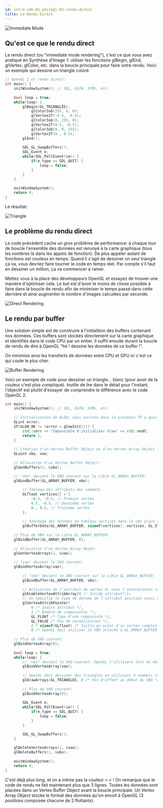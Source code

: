 ```yaml
---
id: intro-sdk-01-philogl-02-rendu-direct
title: Le Rendu Direct
---
```


![Immediate Mode](/openglnoel/img/claims-to-know-opengl-uses-immediate-mode.jpg)

## Qu'est ce que le rendu direct

Le rendu direct (ou "immediate mode rendering"), c'est ce que vous avez pratiqué en Synthèse d'Image 1: utiliser les fonctions glBegin, glEnd, glVertex, glColor, etc. dans la boucle principale pour faire votre rendu. Voici un exemple qui dessine un triangle coloré:

```cpp
// OpenGL 2 et rendu direct:
int main() {
    initWindowSystem(); // SDL, GLFW, SFML, etc.
    
    bool loop = true;
    while(loop) {
        glBegin(GL_TRIANGLES);
            glColor3ub(255, 0, 0);
            glVertex2f(-0.5, -0.5);
            glColor3ub(0, 255, 0);
            glVertex2f(0.5, -0.5);
            glColor3ub(0, 0, 255);
            glVertex2f(0., 0.5);
        glEnd();
        
        SDL_GL_SwapBuffers();
        SDL_Event e;
        while(SDL_PollEvent(&e)) {
            if(e.type == SDL_QUIT) {
                loop = false;
            }
        }
    }
    
    exitWindowSystem();
    return 0;
}
```

Le résultat:

![Triangle](/openglnoel/img/triangle.png)


## Le problème du rendu direct

Le code précédent cache un gros problème de performance: à chaque tour de boucle l'ensemble des données est renvoyé à la carte graphique (tous les nombres là dans les appels de fonction). De plus appeler autant de fonctions est couteux en temps. Quand il s'agit de dessiner un seul triangle ça va, vous devriez faire tourner le code en temps réel. Par compte s'il faut en dessiner un million, ça va commencer à ramer.

Mettez vous à la place des développeurs OpenGL et essayez de trouver une manière d'optimiser cela. Le but est d'avoir le moins de chose possible à faire dans la boucle de rendu afin de minimiser le temps passé dans cette dernière et ainsi augmenter le nombre d'images calculées par seconde.

![Direct Rendering](/openglnoel/img/direct_rendering.png)

## Le rendu par buffer

Une solution simple est de construire à l'initialition des buffers contenant nos données. Ces buffers sont stockés directement sur la carte graphique et identifiés dans le code CPU par un entier. Il suffit ensuite durant la boucle de rendu de dire à OpenGL "hé ! dessine les données de ce buffer !".

On minimise ainsi les transferts de données entre CPU et GPU or c'est ce qui coute le plus cher.

![Buffer Rendering](/openglnoel/img/vbo_rendering.png)

Voici un exemple de code pour dessiner un triangle... blanc (pour avoir de la couleur c'est plus compliqué). Inutile de lire dans le détail pour l'instant, l'objectif est plutôt d'essayer de comprendre la différence avec le code OpenGL 2.

```cpp
int main() {
    initWindowSystem(); // SDL, GLFW, SFML, etc.
    
    // Initialisation de GLEW; nous verrons dans le prochain TP à quoi cela sert.
    GLint error;
    if(GLEW_OK != (error = glewInit())) {
        std::cerr << "Impossible d'initialiser Glew" << std::endl;
        return 1;
    }
    
    // Création d'un Vertex Buffer Object et d'un Vertex Array Object
    GLuint vbo, vao;
    
    // Allocation d'un Vertex Buffer Object:
    glGenBuffers(1, &vbo);

    // "vbo" devient le VBO courant sur la cible GL_ARRAY_BUFFER:
    glBindBuffer(GL_ARRAY_BUFFER, vbo);
    
        // Tableau des attributs des sommets
        GLfloat vertices[] = {
            -0.5, -0.5, // Premier vertex
            0.5, -0.5, // Deuxième vertex
            0., 0.5, // Troisème vertex
        };
        
        // Stockage des données du tableau vertices dans le vbo placé sur GL_ARRAY_BUFFER (c'est à dire "vbo" ici) :
        glBufferData(GL_ARRAY_BUFFER, sizeof(vertices), vertices, GL_STATIC_DRAW);
    
    // Plus de VBO sur la cible GL_ARRAY_BUFFER:
    glBindBuffer(GL_ARRAY_BUFFER, 0);
    
    // Allocation d'un Vertex Array Objet:
    glGenVertexArrays(1, &vao);
    
    // "vao" devient le VAO courant:
    glBindVertexArray(vao);
    
        // "vbo" devient le VBO courant sur la cible GL_ARRAY_BUFFER:
        glBindBuffer(GL_ARRAY_BUFFER, vbo);
        
        // Activation de l'attribut de vertex 0; nous l'interpretons comme la position
        glEnableVertexAttribArray(0 /* Incide attribut*/);
        // On spécifie le type de donnée de l'attribut position ainsi que la manière dont il est stocké dans le VBO
        glVertexAttribPointer(
            0 /* Indice attribut */, 
            2 /* Nombre de composantes */, 
            GL_FLOAT /* Type d'une composante */, 
            GL_FALSE /* Pas de normalisation */, 
            2 * sizeof(GLfloat) /* Taille en octet d'un vertex complet entre chaque attribut position */, 
            0 /* OpenGL doit utiliser le VBO attaché à GL_ARRAY_BUFFER et commencer à l'offset 0 */);
        
    // Plus de VAO courant:
    glBindVertexArray(0);
    
    bool loop = true;
    while(loop) {
        // "vao" devient le VAO courant, OpenGL l'utilisera lors du dessin pour avoir des informations sur les sommets
        glBindVertexArray(vao);
        
        // OpenGL doit dessiner des triangles en utilisant 3 sommets (donc un seul triangle)
        glDrawArrays(GL_TRIANGLES, 0 /* Pas d'offset au début du VBO */, 3);
        
        // Plus de VAO courant:
        glBindVertexArray(0);
        
        SDL_Event e;
        while(SDL_PollEvent(&e)) {
            if(e.type == SDL_QUIT) {
                loop = false;
            }
        }

        SDL_GL_SwapBuffers();
    }
    
    glDeleteVertexArrays(1, &vao);
    glDeleteBuffers(1, &vbo);
    
    exitWindowSystem();
    return 0;
}
```

C'est déjà plus long, et on a même pas la couleur >.< ! On remarque que le code de rendu ne fait maintenant plus que 3 lignes. Toutes les données sont placées dans un Vertex Buffer Object avant la boucle principale. Un Vertex Array Object stocke le format des données qu'on envoit à OpenGL (3 positions composée chacune de 2 flottants).